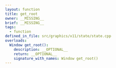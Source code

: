 ```yaml
---
layout: function
title: get_root
owner: __MISSING__
brief: __MISSING__
tags:
  - function
defined_in_file: src/graphics/x11/state/state.cpp
overloads:
  Window get_root():
    description: __OPTIONAL__
    return: __OPTIONAL__
    signature_with_names: Window get_root()
---
```

